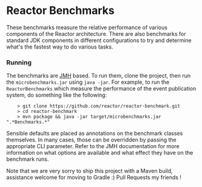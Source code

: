 # Reactor Benchmarks

These benchmarks measure the relative performance of various components of the Reactor architecture. There are also benchmarks for standard JDK components in different configurations to try and determine what's the fastest way to do various tasks.

### Running

The benchmarks are [JMH](http://openjdk.java.net/projects/code-tools/jmh/) based. To run them, clone the project, then run the `microbenchmarks.jar` using `java -jar`. For example, to run the `ReactorBenchmarks` which measure the performance of the event publication system, do something like the following:

		> git clone https://github.com/reactor/reactor-benchmark.git
		> cd reactor-benchmark
		> mvn package && java -jar target/microbenchmarks.jar ".*Benchmarks.*"

Sensible defaults are placed as annotations on the benchmark classes themselves. In many cases, those can be overridden by passing the appropriate CLI parameter. Refer to the JMH documentation for more information on what options are available and what effect they have on the benchmark runs.

Note that we are very sorry to ship this project with a Maven build, assistance welcome for moving to Gradle :) Pull Requests my friends !
